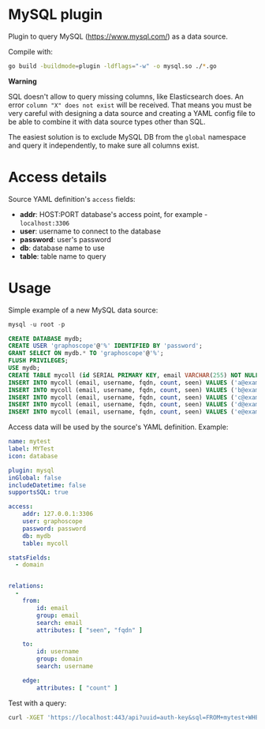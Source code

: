 # MySQL plugin

Plugin to query MySQL (https://www.mysql.com/) as a data source.


Compile with:
```sh
go build -buildmode=plugin -ldflags="-w" -o mysql.so ./*.go
```

**Warning**

SQL doesn't allow to query missing columns, like Elasticsearch does.
An error `column "X" does not exist` will be received. That means you must be
very careful with designing a data source and creating a YAML config file to be
able to combine it with data source types other than SQL.

The easiest solution is to exclude MySQL DB from the `global` namespace
and query it independently, to make sure all columns exist.


# Access details

Source YAML definition's `access` fields:
- **addr**: HOST:PORT database's access point, for example - `localhost:3306`
- **user**: username to connect to the database
- **password**: user's password
- **db**: database name to use
- **table**: table name to query


# Usage

Simple example of a new MySQL data source:
```sql
mysql -u root -p

CREATE DATABASE mydb;
CREATE USER 'graphoscope'@'%' IDENTIFIED BY 'password';
GRANT SELECT ON mydb.* TO 'graphoscope'@'%';
FLUSH PRIVILEGES;
USE mydb;
CREATE TABLE mycoll (id SERIAL PRIMARY KEY, email VARCHAR(255) NOT NULL, username VARCHAR(255) NOT NULL, fqdn VARCHAR(255) NOT NULL, count integer NOT NULL, seen TIMESTAMP);
INSERT INTO mycoll (email, username, fqdn, count, seen) VALUES ('a@example.com', 'a', 'example.com', 13, now());
INSERT INTO mycoll (email, username, fqdn, count, seen) VALUES ('b@example.com', 'b', 'example.com', 13, now());
INSERT INTO mycoll (email, username, fqdn, count, seen) VALUES ('c@example.com', 'c', 'example.com', 13, now());
INSERT INTO mycoll (email, username, fqdn, count, seen) VALUES ('d@example.com', 'd', 'example.com', 13, now());
INSERT INTO mycoll (email, username, fqdn, count, seen) VALUES ('e@example.com', 'e', 'example.com', 13, now());
```

Access data will be used by the source's YAML definition. Example:
```yaml
name: mytest
label: MYTest
icon: database

plugin: mysql
inGlobal: false
includeDatetime: false
supportsSQL: true

access:
    addr: 127.0.0.1:3306
    user: graphoscope
    password: password
    db: mydb
    table: mycoll

statsFields:
  - domain


relations:
  -
    from:
        id: email
        group: email
        search: email
        attributes: [ "seen", "fqdn" ]

    to:
        id: username
        group: domain
        search: username

    edge:
        attributes: [ "count" ]
```

Test with a query:
```sh
curl -XGET 'https://localhost:443/api?uuid=auth-key&sql=FROM+mytest+WHERE+email+like+%27a%25%27'
```

